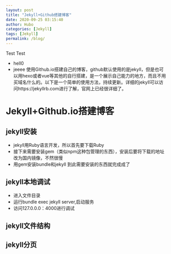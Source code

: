 ```yaml
---
layout: post
title: "Jekyll+Github搭建博客" 
date: 2020-09-25 03:15:40
author: Hubo
categories: [Jekyll]
tags: [Jekyll]
permalink: /blog/
---
```

Test Test
* hell0
* jeeee
​	使用Github.io搭建自己的博客，github默认使用的是jekyll，但是也可以用hexo或者vue等其他的自行搭建，是一个展示自己能力的地方，而且不用买域名什么的。以下是一个简单的使用方法，持续更新。详细的jekyll可以访问https://jekyllrb.com进行了解，官网上已经很详细了。

# Jekyll+Github.io搭建博客

## jekyll安装

- jekyll用Ruby语言开发，所以首先要下载Ruby
- 接下来需要安装gem（类似npm这种包管理的东西），安装后要将下载的地址改为国内镜像，不然很慢
- 用gem安装bundle和jekyll
  到此需要安装的东西就完成成了

## jekyll本地调试

- 进入文件目录
- 运行bundle exec jekyll server,启动服务
- 访问127.0.0.0：4000进行调试

## jekyll文件结构

## jekyll分页

